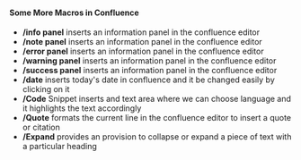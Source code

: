 #### Some More Macros in Confluence
* **/info panel** inserts an information panel in the confluence editor
* **/note panel** inserts an information panel in the confluence editor
* **/error panel** inserts an information panel in the confluence editor
* **/warning panel** inserts an information panel in the confluence editor
* **/success panel** inserts an information panel in the confluence editor
* **/date** inserts today's date in confluence and it be changed easily by clicking on it
* **/Code** Snippet inserts and text area where we can choose language and it highlights the text accordingly
* **/Quote** formats the current line in the confluence editor to insert a quote or citation
* **/Expand** provides an provision to collapse or expand a piece of text with a particular heading
